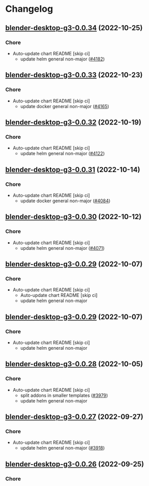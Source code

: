 # Changelog



## [blender-desktop-g3-0.0.34](https://github.com/truecharts/charts/compare/blender-desktop-g3-0.0.33...blender-desktop-g3-0.0.34) (2022-10-25)

### Chore

- Auto-update chart README [skip ci]
  - update helm general non-major ([#4182](https://github.com/truecharts/charts/issues/4182))




## [blender-desktop-g3-0.0.33](https://github.com/truecharts/charts/compare/blender-desktop-g3-0.0.32...blender-desktop-g3-0.0.33) (2022-10-23)

### Chore

- Auto-update chart README [skip ci]
  - update docker general non-major ([#4165](https://github.com/truecharts/charts/issues/4165))




## [blender-desktop-g3-0.0.32](https://github.com/truecharts/charts/compare/blender-desktop-g3-0.0.31...blender-desktop-g3-0.0.32) (2022-10-19)

### Chore

- Auto-update chart README [skip ci]
  - update helm general non-major ([#4122](https://github.com/truecharts/charts/issues/4122))




## [blender-desktop-g3-0.0.31](https://github.com/truecharts/charts/compare/blender-desktop-g3-0.0.30...blender-desktop-g3-0.0.31) (2022-10-14)

### Chore

- Auto-update chart README [skip ci]
  - update docker general non-major ([#4084](https://github.com/truecharts/charts/issues/4084))




## [blender-desktop-g3-0.0.30](https://github.com/truecharts/charts/compare/blender-desktop-g3-0.0.29...blender-desktop-g3-0.0.30) (2022-10-12)

### Chore

- Auto-update chart README [skip ci]
  - update helm general non-major ([#4071](https://github.com/truecharts/charts/issues/4071))




## [blender-desktop-g3-0.0.29](https://github.com/truecharts/charts/compare/blender-desktop-g3-0.0.28...blender-desktop-g3-0.0.29) (2022-10-07)

### Chore

- Auto-update chart README [skip ci]
  - Auto-update chart README [skip ci]
  - update helm general non-major




## [blender-desktop-g3-0.0.29](https://github.com/truecharts/charts/compare/blender-desktop-g3-0.0.28...blender-desktop-g3-0.0.29) (2022-10-07)

### Chore

- Auto-update chart README [skip ci]
  - update helm general non-major




## [blender-desktop-g3-0.0.28](https://github.com/truecharts/charts/compare/blender-desktop-g3-0.0.27...blender-desktop-g3-0.0.28) (2022-10-05)

### Chore

- Auto-update chart README [skip ci]
  - split addons in smaller templates ([#3979](https://github.com/truecharts/charts/issues/3979))
  - update helm general non-major




## [blender-desktop-g3-0.0.27](https://github.com/truecharts/charts/compare/blender-desktop-g3-0.0.26...blender-desktop-g3-0.0.27) (2022-09-27)

### Chore

- Auto-update chart README [skip ci]
  - update helm general non-major ([#3918](https://github.com/truecharts/charts/issues/3918))




## [blender-desktop-g3-0.0.26](https://github.com/truecharts/charts/compare/blender-desktop-g3-0.0.25...blender-desktop-g3-0.0.26) (2022-09-25)

### Chore
